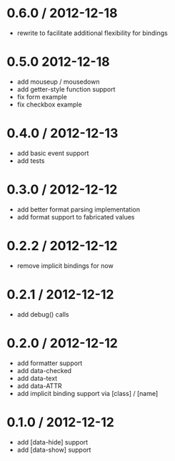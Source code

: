 
0.6.0 / 2012-12-18 
==================

  * rewrite to facilitate additional flexibility for bindings

0.5.0 2012-12-18 
==================

  * add mouseup / mousedown
  * add getter-style function support
  * fix form example
  * fix checkbox example

0.4.0 / 2012-12-13 
==================

  * add basic event support
  * add tests

0.3.0 / 2012-12-12 
==================

  * add better format parsing implementation
  * add format support to fabricated values

0.2.2 / 2012-12-12 
==================

  * remove implicit bindings for now

0.2.1 / 2012-12-12 
==================

  * add debug() calls

0.2.0 / 2012-12-12 
==================

  * add formatter support
  * add data-checked
  * add data-text
  * add data-ATTR
  * add implicit binding support via [class] / [name] 

0.1.0 / 2012-12-12 
==================

  * add [data-hide] support
  * add [data-show] support
